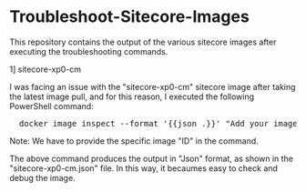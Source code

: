 # Troubleshoot-Sitecore-Images

This repository contains the output of the various sitecore images after executing the troubleshooting commands.

1] sitecore-xp0-cm

I was facing an issue with the "sitecore-xp0-cm" sitecore image after taking the latest image pull, and for this reason, I executed the following PowerShell command:

<pre>
  docker image inspect --format '{{json .}}' "Add your image id here" '. | {Id: .Id, Digest: .Digest, RepoDigests: .RepoDigests, Labels: .Config.Labels}'
</pre>

Note: We have to provide the specific image "ID" in the command.

The above command produces the output in "Json" format, as shown in the "sitecore-xp0-cm.json" file. In this way, it becaumes easy to check and debug the image.
